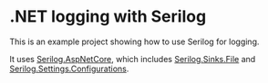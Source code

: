 # .NET logging with Serilog
This is an example project showing how to use Serilog for logging.

It uses [Serilog.AspNetCore](https://github.com/serilog/serilog-aspnetcore), which includes [Serilog.Sinks.File](https://github.com/serilog/serilog-sinks-file) and [Serilog.Settings.Configurations](https://github.com/serilog/serilog-settings-configuration/).
